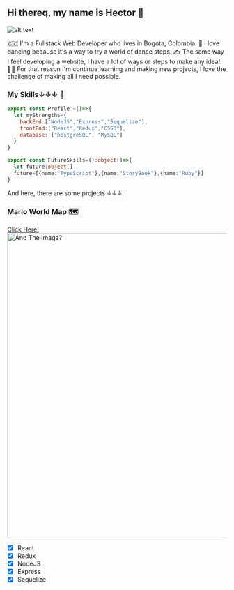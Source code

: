 ## Hi thereq, my name is Hector 👋

<!--
**akiibajin/akiibajin** is a ✨ _special_ ✨ repository because its `README.md` (this file) appears on your GitHub profile.

Here are some ideas to get you started:

- 🔭 I’m currently working on ...
- 🌱 I’m currently learning ...
- 👯 I’m looking to collaborate on ...
- 🤔 I’m looking for help with ...
- 💬 Ask me about ...
- 📫 How to reach me: ...
- 😄 Pronouns: ...
- ⚡ Fun fact: ...
-->
![alt text](https://yadotek.com/wp-content/uploads/2020/07/jsposter.jpg)

🇨🇴 I'm a Fullstack Web Developer who lives in Bogota, Colombia.
🕺 I love dancing because it's a way to try a world of dance steps.
✍️ The same way I feel developing a website, I have a lot of ways or steps to make any idea!.
🧑‍🎓 For that reason I'm continue learning and making new projects, I love the challenge of making all I need possible.
### My Skills↓↓↓ 📶
```javascript
export const Profile =()=>{
  let myStrengths={
    backEnd:["NodeJS","Express","Sequelize"],
    frontEnd:["React","Redux","CSS3"],
    database: ["postgreSQL", "MySQL"]
  }
}
```
```typescript
export const FutureSkills=():object[]=>{
  let future:object[]
  future=[{name:"TypeScript"},{name:"StoryBook"},{name:"Ruby"}]
}
```
And here, there are some projects ↓↓↓.

### Mario World Map 🗺️
<a href="https://github.com/akiibajin/Pi">Click Here!</a></br>
<img src="BeFunky-collage.png" width="700" alt="And The Image?">
  - [x] React
  - [x] Redux
  - [x] NodeJS
  - [x] Express
  - [x] Sequelize 
